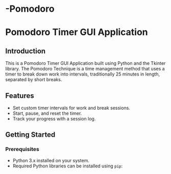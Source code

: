 # -Pomodoro
# Pomodoro Timer GUI Application

## Introduction

This is a Pomodoro Timer GUI Application built using Python and the Tkinter library. The Pomodoro Technique is a time management method that uses a timer to break down work into intervals, traditionally 25 minutes in length, separated by short breaks.

## Features

- Set custom timer intervals for work and break sessions.
- Start, pause, and reset the timer.
- Track your progress with a session log.

## Getting Started

### Prerequisites

- Python 3.x installed on your system.
- Required Python libraries can be installed using `pip`:
